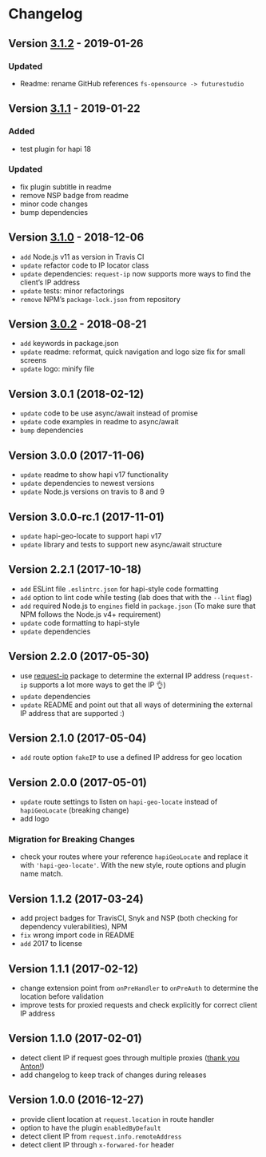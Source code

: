 # Changelog

## Version [3.1.2](https://github.com/futurestudio/hapi-geo-locate/compare/v3.1.1...v3.1.2) - 2019-01-26

### Updated
- Readme: rename GitHub references `fs-opensource -> futurestudio`


## Version [3.1.1](https://github.com/futurestudio/hapi-geo-locate/compare/v3.1.0...v3.1.1) - 2019-01-22

### Added
- test plugin for hapi 18

### Updated
- fix plugin subtitle in readme
- remove NSP badge from readme
- minor code changes
- bump dependencies


## Version [3.1.0](https://github.com/futurestudio/hapi-geo-locate/compare/v3.0.2...v3.1.0) - 2018-12-06
- `add` Node.js v11 as version in Travis CI
- `update` refactor code to IP locator class
- `update` dependencies: `request-ip` now supports more ways to find the client’s IP address
- `update` tests: minor refactorings
- `remove` NPM’s `package-lock.json` from repository


## Version [3.0.2](https://github.com/futurestudio/hapi-geo-locate/compare/v3.0.1...v3.0.2) - 2018-08-21
- `add` keywords in package.json
- `update` readme: reformat, quick navigation and logo size fix for small screens
- `update` logo: minify file


## Version 3.0.1 (2018-02-12)
- `update` code to be use async/await instead of promise
- `update` code examples in readme to async/await
- `bump` dependencies

## Version 3.0.0 (2017-11-06)
- `update` readme to show hapi v17 functionality
- `update` dependencies to newest versions
- `update` Node.js versions on travis to 8 and 9

## Version 3.0.0-rc.1 (2017-11-01)
- `update` hapi-geo-locate to support hapi v17
- `update` library and tests to support new async/await structure

## Version 2.2.1 (2017-10-18)
- `add` ESLint file `.eslintrc.json` for hapi-style code formatting
- `add` option to lint code while testing (lab does that with the `--lint` flag)
- `add` required Node.js to `engines` field in `package.json` (To make sure that NPM follows the Node.js v4+ requirement)
- `update` code formatting to hapi-style
- `update` dependencies

## Version 2.2.0 (2017-05-30)
- use [request-ip](https://github.com/pbojinov/request-ip) package to determine the external IP address (`request-ip` supports a lot more ways to get the IP 👌)
- `update` dependencies
- `update` README and point out that all ways of determining the external IP address that are supported :)

## Version 2.1.0 (2017-05-04)
- `add` route option `fakeIP` to use a defined IP address for geo location

## Version 2.0.0 (2017-05-01)
- `update` route settings to listen on `hapi-geo-locate` instead of `hapiGeoLocate` (breaking change)
- add logo

### Migration for Breaking Changes
- check your routes where your reference `hapiGeoLocate` and replace it with `'hapi-geo-locate'`. With the new style,
 route options and plugin name match.

## Version 1.1.2 (2017-03-24)
- add project badges for TravisCI, Snyk and NSP (both checking for dependency vulerabilities), NPM
- `fix` wrong import code in README
- `add` 2017 to license

## Version 1.1.1 (2017-02-12)
- change extension point from `onPreHandler` to `onPreAuth` to determine the location before validation
- improve tests for proxied requests and check explicitly for correct client IP address

## Version 1.1.0 (2017-02-01)
- detect client IP if request goes through multiple proxies ([thank you Anton!](https://futurestud.io/tutorials/hapi-geo-locate-hapi-plugin-for-client-geo-location-by-future-studio#comment-3092108774))
- add changelog to keep track of changes during releases

## Version 1.0.0 (2016-12-27)
- provide client location at `request.location` in route handler
- option to have the plugin `enabledByDefault`
- detect client IP from `request.info.remoteAddress`
- detect client IP through `x-forwared-for` header
